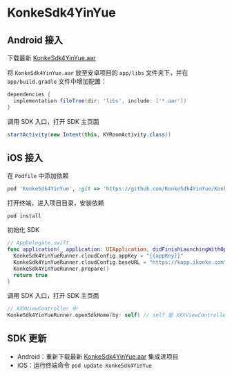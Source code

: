 # KonkeSdk4YinYue

## Android 接入

下载最新 [KonkeSdk4YinYue.aar](https://github.com/KonkeSdk4YinYue/KonkeSdk4YinYue/raw/main/KonkeSdk4YinYue.aar)

将 `KonkeSdk4YinYue.aar` 放至安卓项目的 `app/libs` 文件夹下，并在 `app/build.gradle` 文件中增加配置：

```groovy
dependencies {
  implementation fileTree(dir: 'libs', include: ['*.aar'])
}
```

调用 SDK 入口，打开 SDK 主页面

```java
startActivity(new Intent(this, KYRoomActivity.class))
```

## iOS 接入

在 `Podfile` 中添加依赖

```ruby
pod 'KonkeSdk4YinYue', :git => 'https://github.com/KonkeSdk4YinYue/KonkeSdk4YinYue.git'
```

打开终端，进入项目目录，安装依赖

```shell
pod install
```
初始化 SDK

```swift
// AppDelegate.swift
func application(_ application: UIApplication, didFinishLaunchingWithOptions launchOptions: [UIApplication.LaunchOptionsKey: Any]?) -> Bool {
  KonkeSdk4YinYueRunner.cloudConfig.appKey = "{{appKey}}"
  KonkeSdk4YinYueRunner.cloudConfig.baseURL = "https://kapp.ikonke.com"
  KonkeSdk4YinYueRunner.prepare()
  return true
}
```

调用 SDK 入口，打开 SDK 主页面

```swift
// XXXViewController 中
KonkeSdk4YinYueRunner.openSdkHome(by: self) // self 是 XXXViewController
```

## SDK 更新

- Android：重新下载最新 [KonkeSdk4YinYue.aar](https://github.com/KonkeSdk4YinYue/KonkeSdk4YinYue/raw/main/KonkeSdk4YinYue.aar) 集成进项目
- iOS：运行终端命令 `pod update KonkeSdk4YinYue`
